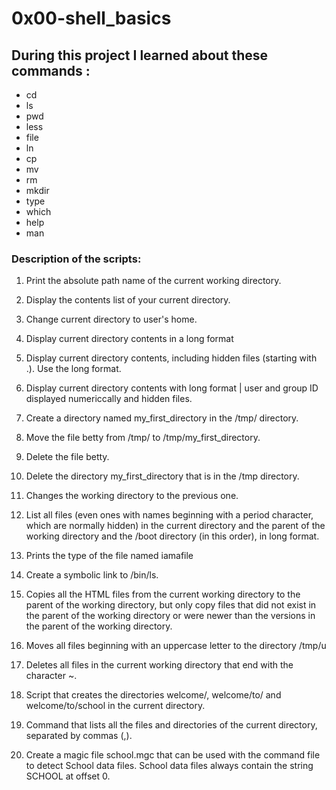 # 0x00-shell_basics

## During this project I learned about these commands :

- cd 
- ls 
- pwd 
- less 
- file 
- ln 
- cp 
- mv 
- rm 
- mkdir 
- type 
- which 
- help 
- man

### Description of the scripts:

1. Print the absolute path name of the current working directory.

2. Display the contents list of your current directory.

3. Change current directory to user's home.

4. Display current directory contents in a long format

5. Display current directory contents, including hidden files (starting with .). Use the long format.

6. Display current directory contents with long format | user and group ID displayed numericcally and hidden files.

7. Create a directory named my_first_directory in the /tmp/ directory.

8. Move the file betty from /tmp/ to /tmp/my_first_directory.

9. Delete the file betty.

10. Delete the directory my_first_directory that is in the /tmp directory.

11. Changes the working directory to the previous one.

12. List all files (even ones with names beginning with a period character, which are normally hidden) in the current directory and the parent of the working directory and the /boot directory (in this order), in long format.

13. Prints the type of the file named iamafile

14. Create a symbolic link to /bin/ls.

15. Copies all the HTML files from the current working directory to the parent of the working directory, but only copy files that did not exist in the parent of the working directory or were newer than the versions in the parent of the working directory.

16. Moves all files beginning with an uppercase letter to the directory /tmp/u

17. Deletes all files in the current working directory that end with the character ~.

18. Script that creates the directories welcome/, welcome/to/ and welcome/to/school in the current directory.

19. Command that lists all the files and directories of the current directory, separated by commas (,).

20. Create a magic file school.mgc that can be used with the command file to detect School data files. School data files always contain the string SCHOOL at offset 0.
